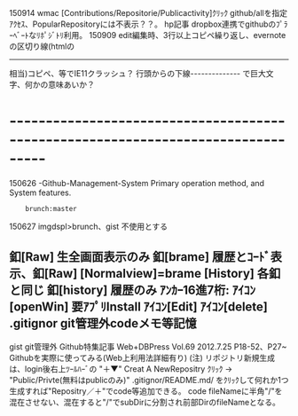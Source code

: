 150914 wmac [Contributions/Repositorie/Publicactivity]ｸﾘｯｸ github/allを指定ｱｸｾｽ、PopularRepositoryには不表示？？。
       hp記事 dropbox連携でgithubのﾌﾟﾗｰﾍﾞｰﾄなﾘﾎﾟｼﾞﾄﾘ利用。
150909 edit編集時、3行以上コピペ繰り返し、evernoteの区切り線(htmlの<hr>相当)コピペ、等でIE11クラッシュ？
       行頭からの下線-------------- で巨大文字、何かの意味あいか？
# ---------------------------------------------------------------------------------
150626 -Github-Management-System Primary operation method, and System features.

        brunch:master
150627 imgdspl>brunch、gist	不使用とする

釦[Raw]		生全画面表示のみ
釦[brame]	履歴とｺｰﾄﾞ表示、釦[Raw] [Normalview]=brame [History] 各釦と同じ
釦[history]	履歴のみ ｱﾝｶｰ16進7桁:
ｱｲｺﾝ[openWin]   要ｱﾌﾟﾘInstall
ｱｲｺﾝ[Edit]
ｱｲｺﾝ[delete]
.gitignor	git管理外codeメモ等記憶
 --------------------------------------
gist		git管理外
Github特集記事 Web+DBPress Vol.69 2012.7.25 P18-52、P27~ Githubを実際に使ってみる(Web上利用法詳細有り)
(注) リポジトリ新規生成は、login後右上ﾂｰﾙﾊｰﾞの "＋▼" Creat A NewRepositry ｸﾘｯｸ → "Public/Privte(無料はpublicのみ)" .gitignor/README.md/ をｸﾘｯｸして何れか1つ生成すれば"Repositry／＋"でcode等追加できる。
     code fileNameに半角"/"を混在させない、混在すると"/"でsubDirに分割され前部DirのfileNameとなる。
